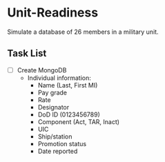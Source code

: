 # Unit-Readiness
Simulate a database of 26 members in a military unit.
## Task List
- [ ] Create MongoDB
  - Individual information:
    - Name (Last, First MI)
    - Pay grade
    - Rate
    - Designator
    - DoD ID (0123456789)
    - Component (Act, TAR, Inact)
    - UIC
    - Ship/station
    - Promotion status
    - Date reported
